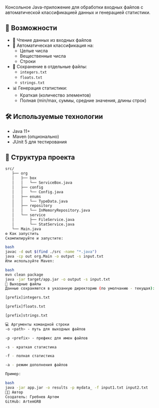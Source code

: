 Консольное Java-приложение для обработки входных файлов с автоматической классификацией данных и генерацией статистики.

## 🚀 Возможности

- 📂 Чтение данных из входных файлов
- 🔢 Автоматическая классификация на:
  - Целые числа
  - Вещественные числа
  - Строки
- 💾 Сохранение в отдельные файлы:
  - `integers.txt`
  - `floats.txt`
  - `strings.txt`
- 📊 Генерация статистики:
  - Краткая (количество элементов)
  - Полная (min/max, суммы, средние значения, длины строк)

## 🛠 Используемые технологии

- Java 11+
- Maven (опционально)
- JUnit 5 для тестирования

## 📁 Структура проекта
```bash
src/
   ├── org
   │   ├── box
   │   │   └── ServiceBox.java
   │   ├── config
   │   │   └── Config.java
   │   ├── enums
   │   │   └── TypeData.java
   │   ├── repository
   │   │   └── InMemoryRepository.java
   │   └── service
   │       ├── FileService.java
   │       └── StatService.java
   └── Main.java
⚙️ Как запустить
Скомпилируйте и запустите:

bash
javac -d out $(find ./src -name "*.java")
java -cp out org.Main -o output -s input.txt
Или используйте Maven:

bash
mvn clean package
java -jar target/app.jar -o output -s input.txt
📂 Выходные файлы
Данные сохраняются в указанную директорию (по умолчанию - текущая):

[prefix]integers.txt

[prefix]floats.txt

[prefix]strings.txt

💻 Аргументы командной строки
-o <path> - путь для выходных файлов

-p <prefix> - префикс для имен файлов

-s - краткая статистика

-f - полная статистика

-a - режим дополнения файлов

Пример:

bash
java -jar app.jar -o results -p mydata_ -f input1.txt input2.txt
🧑‍💻 Автор
Создатель: Гребнев Артем
GitHub: ArtemGRB
